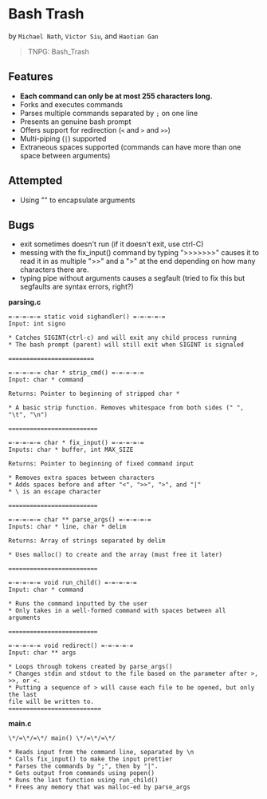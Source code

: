 # Bash Trash
by `Michael Nath`, `Victor Siu`, and `Haotian Gan` 
> TNPG: Bash_Trash
## Features
* <b> Each command can only be at most 255 characters long. </b>
* Forks and executes commands
* Parses multiple commands separated by `;` on one line
* Presents an genuine bash prompt
* Offers support for redirection (`<` and `>` and `>>`)
* Multi-piping (`|`) supported
* Extraneous spaces supported (commands can have more than one space between arguments)

## Attempted
* Using "" to encapsulate arguments

## Bugs
* exit sometimes doesn't run (if it doesn't exit, use ctrl-C)
* messing with the fix_input() command by typing ">>>>>>>" causes it to read 
  it in as multiple ">>" and a ">" at the end depending on how many characters there are.
* typing pipe without arguments causes a segfault (tried to fix this but segfaults are syntax errors, right?)

**parsing.c**

```
=-=-=-=-= static void sighandler() =-=-=-=-=
Input: int signo

* Catches SIGINT(ctrl-c) and will exit any child process running
* The bash prompt (parent) will still exit when SIGINT is signaled

========================

=-=-=-=-= char * strip_cmd() =-=-=-=-=
Input: char * command

Returns: Pointer to beginning of stripped char *

* A basic strip function. Removes whitespace from both sides (" ", "\t", "\n")

=========================

=-=-=-=-= char * fix_input() =-=-=-=-=
Inputs: char * buffer, int MAX_SIZE

Returns: Pointer to beginning of fixed command input

* Removes extra spaces between characters
* Adds spaces before and after "<", ">>", ">", and "|"
* \ is an escape character

=========================

=-=-=-=-= char ** parse_args() =-=-=-=-=
Inputs: char * line, char * delim

Returns: Array of strings separated by delim

* Uses malloc() to create and the array (must free it later)

=========================

=-=-=-=-= void run_child() =-=-=-=-=
Input: char * command

* Runs the command inputted by the user
* Only takes in a well-formed command with spaces between all arguments

=========================

=-=-=-=-= void redirect() =-=-=-=-=
Input: char ** args

* Loops through tokens created by parse_args()
* Changes stdin and stdout to the file based on the parameter after >, >>, or <.
* Putting a sequence of > will cause each file to be opened, but only the last
file will be written to.
==========================

```

**main.c**

```
\*/=\*/=\*/ main() \*/=\*/=\*/

* Reads input from the command line, separated by \n
* Calls fix_input() to make the input prettier
* Parses the commands by ";", then by "|".
* Gets output from commands using popen()
* Runs the last function using run_child()
* Frees any memory that was malloc-ed by parse_args

```
